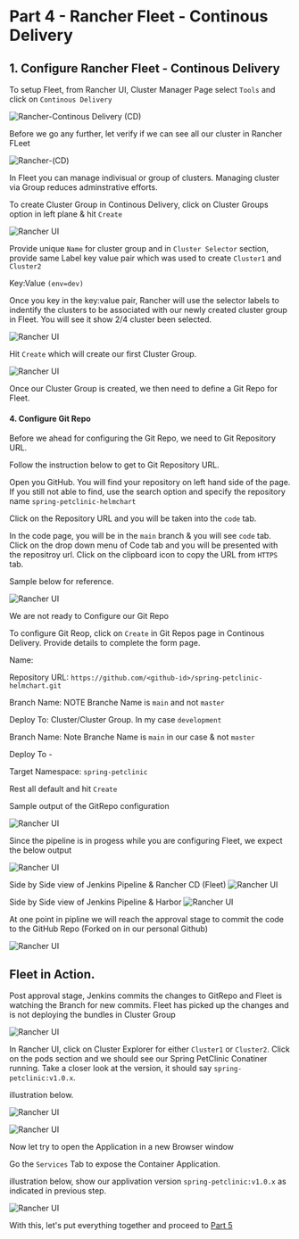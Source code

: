 # Part 4 - Rancher Fleet - Continous Delivery 

## 1. Configure Rancher Fleet - Continous Delivery

To setup Fleet, from Rancher UI, Cluster Manager Page select `Tools` and click on `Continous Delivery`

![Rancher-Continous Delivery (CD)](./images/rancher-uI-fleet-step1-pg1.png)

Before we go any further, let verify if we can see all our cluster in Rancher FLeet

![Rancher-(CD)](./images/rancher-uI-all-clusterlist-step2.png)

In Fleet you can manage indivisual or group of clusters. Managing cluster via Group reduces adminstrative efforts. 

To create Cluster Group in Continous Delivery, click on Cluster Groups option in left plane & hit `Create`

![Rancher UI](./images/rancher-ui-create-first-fleet-group-step3-pg3.png)

Provide unique `Name` for cluster group and in `Cluster Selector` section, provide same Label key value pair which was used to create `Cluster1` and `Cluster2`

Key:Value `(env=dev)` 

Once you key in the key:value pair, Rancher will use the selector labels to indentify the clusters to be associated with our newly created cluster group in Fleet. You will see it show 2/4 cluster been selected. 

![Rancher UI](./images/rancher-ui-create-first-fleet-group-details-step4-pg4.png)

Hit `Create` which will create our first Cluster Group.

![Rancher UI](./images/rancher-ui-first-fleet-group-success-step5-pg5.png)

Once our Cluster Group is created, we then need to define a Git Repo for Fleet.

#### 4. Configure Git Repo

Before we ahead for configuring the Git Repo, we need to Git Repository URL.

Follow the instruction below to get to Git Repository URL.

Open you GitHub. You will find your repository on left hand side of the page. If you still not able to find, use the search option and specify the repository name `spring-petclinic-helmchart` 

Click on the Repository URL and you will be taken into the `code` tab. 

In the code page, you will be in the `main` branch & you will see `code` tab. Click on the drop down menu of Code tab and you will be presented with the repositroy url. Click on the clipboard icon to copy the URL from `HTTPS` tab. 

Sample below for reference. 

![Rancher UI](./images/part4-configure-git-repo-forked-url.png)

We are not ready to Configure our Git Repo

To configure Git Reop, click on `Create` in Git Repos page in Continous Delivery. Provide details to complete the form page.  

Name: 

Repository URL: `https://github.com/<github-id>/spring-petclinic-helmchart.git`

Branch Name: NOTE Branche Name is `main` and not `master`

Deploy To: Cluster/Cluster Group. In my case `development`


Branch Name: Note Branche Name is `main` in our case & not `master`

Deploy To - 

Target Namespace: `spring-petclinic`

Rest all default and hit `Create`

Sample output of the GitRepo configuration

![Rancher UI](./images/part4-configure-git-repo-config.png)

Since the pipeline is in progess while you are configuring Fleet, we expect the below output 

![Rancher UI](./images/part4-configure-git-repo-status-while-pipeline-in-progress-1.png)

Side by Side view of Jenkins Pipeline & Rancher CD (Fleet)
![Rancher UI](./images/part4-configure-git-repo-status-while-pipeline-in-progress-2.png)

Side by Side view of Jenkins Pipeline & Harbor 
![Rancher UI](./images/part4-configure-git-repo-status-pipeline-in-progress-container-created-in-harbor-pg4.png)

At one point in pipline we will reach the approval stage to commit the code to the GitHub Repo (Forked on in our personal Github) 

![Rancher UI](./images/part4-configure-git-repo-approval-stage.png)

## Fleet in Action.
Post approval stage, Jenkins commits the changes to GitRepo and Fleet is watching the Branch for new commits. 
Fleet has picked up the changes and is not deploying the bundles in Cluster Group

![Rancher UI](./images/part4-fleet-status-ready.png)

In Rancher UI, click on Cluster Explorer for either `Cluster1` or `Cluster2`. Click on the pods section and we should see our Spring PetClinic Conatiner running. Take a closer look at the version, it should say `spring-petclinic:v1.0.x`.

illustration below.

![Rancher UI](./images/part4-fleet-in-action-pg1.png)

![Rancher UI](./images/part4-fleet-in-action-pg2.png)

Now let try to open the Application in a new Browser window

Go the `Services` Tab to expose the Container Application.

illustration below, show our applivation version  `spring-petclinic:v1.0.x` as indicated in previous step.

![Rancher UI](./images/part4-fleet-in-action-Cluster1-Services-Open-App.png)

With this, let's put everything together and proceed to [Part 5](part-5.md)



